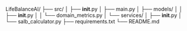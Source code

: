 LifeBalanceAI/
├── src/
│   ├── __init__.py
│   ├── main.py
│   ├── models/
│   │   ├── __init__.py
│   │   └── domain_metrics.py
│   └── services/
│       ├── __init__.py
│       └── salb_calculator.py
├── requirements.txt
└── README.md


